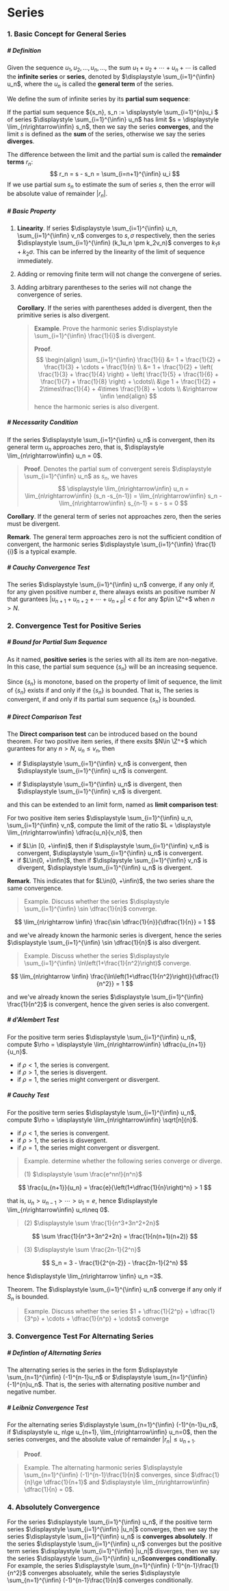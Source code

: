 # Series

### 1. Basic Concept for General Series

##### # Definition

Given the sequence $u_1, u_2, \ldots, u_n, \ldots$, the sum $u_1 + u_2 + \cdots + u_n + \cdots$ is called the **infinite series** or **series**, denoted by  $\displaystyle \sum_{i=1}^{\infin} u_n$, where the $u_n$ is called the **general term** of the series.

We define the sum of infinite series by its **partial sum sequence**:

If the partial sum sequence $\{s_n\}, s_n := \displaystyle \sum_{i=1}^{n}u_i $ of series $\displaystyle \sum_{i=1}^{\infin} u_n$ has limit $s = \displaystyle \lim_{n\rightarrow\infin} s_n$, then we say the series **converges**, and the limit $s$ is defined as the **sum** of the series, otherwise we say the series **diverges**.

The difference between the limit and the partial sum is called the **remainder terms** $r_n$:
$$
r_n = s - s_n = \sum_{i=n+1}^{\infin} u_i
$$
If we use partial sum $s_n$ to estimate the sum of series $s$, then the error will be absolute value of remainder $|r_n|$.



##### # Basic Property

1. **Linearity**. If series $\displaystyle \sum_{i=1}^{\infin} u_n, \sum_{i=1}^{\infin} v_n$ converges to $s, \sigma$ respectively, then the series $\displaystyle \sum_{i=1}^{\infin} (k_1u_n \pm k_2v_n)$ converges to $k_1s + k_2\sigma$. This can be inferred by the linearity of the limit of sequence immediately.

2. Adding or removing finite term will not change the convergene of series.

3. Adding arbitrary parentheses to the series will not change the convergence of series.

    **Corollary**. If the series with parentheses added is divergent, then the primitive series is also divergent.

    > **Example**. Prove the harmonic series $\displaystyle \sum_{i=1}^{\infin} \frac{1}{i}$ is divergent.
    >
    > **Proof**.
    > $$
    > \begin{align}
    > \sum_{i=1}^{\infin} \frac{1}{i}
    > &= 1 + \frac{1}{2} + \frac{1}{3} + \cdots + \frac{1}{n} \\
    > &= 1 + \frac{1}{2} + \left( \frac{1}{3} + \frac{1}{4} \right) + \left( \frac{1}{5} + \frac{1}{6} + \frac{1}{7} + \frac{1}{8} \right) + \cdots\\
    > &\ge 1 + \frac{1}{2} + 2\times\frac{1}{4} + 4\times \frac{1}{8} + \cdots \\
    > &\rightarrow \infin
    > \end{align}
    > $$
    > hence the harmonic series is also divergent.



##### # Necessarity Condition

If the series $\displaystyle \sum_{i=1}^{\infin} u_n$ is convergent, then its general term $u_n$ approaches zero, that is, $\displaystyle \lim_{n\rightarrow\infin} u_n = 0$.

> **Proof**. Denotes the partial sum of convergent sereis $\displaystyle \sum_{i=1}^{\infin} u_n$ as $s_n$, we haves
> $$
> \displaystyle \lim_{n\rightarrow\infin} u_n = \lim_{n\rightarrow\infin} (s_n -s_{n-1}) = \lim_{n\rightarrow\infin} s_n - \lim_{n\rightarrow\infin} s_{n-1} = s - s = 0
> $$

**Corollary**. If the general term of series not approaches zero, then the series must be divergent.

**Remark**. The general term approaches zero is not the sufficient condition of convergent, the harmonic series $\displaystyle \sum_{i=1}^{\infin} \frac{1}{i}$ is a typical example.



##### # Cauchy Convergence Test

The series $\displaystyle \sum_{i=1}^{\infin} u_n$ converge, if any only if, for any given positive number $\varepsilon$, there always exists an positive number $N$ that gurantees $|u_{n+1} + u_{n+2} + \cdots + u_{n+p}| < \varepsilon$ for any $p\in \Z^+$ when $n>N$.







### 2. Convergence Test for Positive Series

##### # Bound for Partial Sum Sequence

As it named, **positive series** is the series with all its item are non-negative. In this case, the partial sum sequence $\{s_n\}$ will be an increasing sequence.

Since $\{s_n\}$ is monotone, based on the property of limit of sequence, the limit of $\{s_n\}$ exists if and only if the $\{s_n\}$ is bounded. That is, The series is convergent, if and only if its partial sum sequence $\{s_n\}$ is bounded.



##### # Direct Comparison Test

The **Direct comparison test** can be introduced based on the bound theorem. For two positive item series, if there exsits $N\in \Z^+$ which gurantees for any $n>N$, $u_n\le v_n$, then

- if $\displaystyle \sum_{i=1}^{\infin} v_n$ is convergent, then $\displaystyle \sum_{i=1}^{\infin} u_n$ is convergent.

- if $\displaystyle \sum_{i=1}^{\infin} u_n$ is divergent, then $\displaystyle \sum_{i=1}^{\infin} v_n$ is divergent.

and this can be extended to an limit form, named as **limit comparison test**:

For two positive item series $\displaystyle \sum_{i=1}^{\infin} u_n, \sum_{i=1}^{\infin} v_n$, compute the limit of the ratio $L = \displaystyle \lim_{n\rightarrow\infin} \dfrac{u_n}{v_n}$, then

- if $L\in [0, +\infin)$, then if $\displaystyle \sum_{i=1}^{\infin} v_n$ is convergent, $\displaystyle \sum_{i=1}^{\infin} u_n$ is convergent.
- if $L\in(0, +\infin]$, then if $\displaystyle \sum_{i=1}^{\infin} v_n$ is divergent, $\displaystyle \sum_{i=1}^{\infin} u_n$ is divergent.

**Remark**. This indicates that for $L\in(0, +\infin)$, the two series share the same convergence.

> Example. Discuss whether the series $\displaystyle \sum_{i=1}^{\infin}  \sin \dfrac{1}{n}$ converge.

$$
\lim_{n\rightarrow \infin} \frac{\sin \dfrac{1}{n}}{\dfrac{1}{n}} = 1
$$

and we've already known the harmonic series is divergent, hence the series $\displaystyle \sum_{i=1}^{\infin} \sin \dfrac{1}{n}$ is also divergent.

> Example. Discuss whether the series $\displaystyle \sum_{i=1}^{\infin} \ln\left(1+\frac{1}{n^2}\right)$ converge.

$$
\lim_{n\rightarrow \infin} \frac{\ln\left(1+\dfrac{1}{n^2}\right)}{\dfrac{1}{n^2}} = 1
$$

and we've already known the series $\displaystyle \sum_{i=1}^{\infin} \frac{1}{n^2}$ is convergent, hence the given series is also convergent.



##### # d'Alembert Test

For the positive term series $\displaystyle \sum_{i=1}^{\infin} u_n$, compute $\rho = \displaystyle \lim_{n\rightarrow\infin} \dfrac{u_{n+1}}{u_n}$.

- if $\rho<1$, the series is convergent.
- if $\rho>1$, the series is disvergent.
- if $\rho = 1$, the series might convergent or disvergent.



##### # Cauchy Test

For the positive term series $\displaystyle \sum_{i=1}^{\infin} u_n$, compute $\rho = \displaystyle \lim_{n\rightarrow\infin} \sqrt[n]{n}$.

- if $\rho<1$, the series is convergent.
- if $\rho>1$, the series is disvergent.
- if $\rho = 1$, the series might convergent or disvergent.









> Example. determine whether the following series converge or diverge.
>
> (1) $\displaystyle \sum \frac{e^nn!}{n^n}$

$$
\frac{u_{n+1}}{u_n} = \frac{e}{\left(1+\dfrac{1}{n}\right)^n} > 1
$$

that is, $u_n>u_{n-1} > \cdots > u_1 = e$, hence $\displaystyle \lim_{n\rightarrow\infin} u_n\neq 0$.



> (2) $\displaystyle \sum \frac{1}{n^3+3n^2+2n}$

$$
\sum \frac{1}{n^3+3n^2+2n} = \frac{1}{n(n+1)(n+2)}
$$



> (3) $\displaystyle \sum \frac{2n-1}{2^n}$

$$
S_n = 3 - \frac{1}{2^{n-2}} - \frac{2n-1}{2^n}
$$

hence $\displaystyle \lim_{n\rightarrow \infin} u_n =3$.








Theorem. The $\displaystyle \sum_{i=1}^{\infin} u_n$ converge if any only if $S_n$ is bounded.





> Example. Discuss whether the series $1 + \dfrac{1}{2^p} + \dfrac{1}{3^p} + \cdots + \dfrac{1}{n^p} + \cdots$ converge











### 3. Convergence Test For Alternating Series

##### # Defintion of Alternating Series

The alternating series is the series in the form $\displaystyle \sum_{n=1}^{\infin} (-1)^{n-1}u_n$ or $\displaystyle \sum_{n=1}^{\infin} (-1)^{n}u_n$. That is, the series with alternating positive number and negative number.



##### # Leibniz Convergence Test

For the alternating series $\displaystyle \sum_{n=1}^{\infin} (-1)^{n-1}u_n$, if $\displaystyle u_ n\ge u_{n+1}, \lim_{n\rightarrow\infin} u_n=0$, then the series converges, and the absolute value of remainder $|r_n|\le u_{n+1}$.

> **Proof**. 

> Example. The alternating harmonic series $\displaystyle \sum_{n=1}^{\infin} (-1)^{n-1}\frac{1}{n}$ converges, since $\dfrac{1}{n}\ge \dfrac{1}{n+1}$ and $\displaystyle \lim_{n\rightarrow\infin} \dfrac{1}{n} = 0$.







### 4. Absolutely Convergence

For the series $\displaystyle \sum_{i=1}^{\infin} u_n$, if the positive term series $\displaystyle \sum_{i=1}^{\infin} |u_n|$ converges, then we say the series $\displaystyle \sum_{i=1}^{\infin} u_n$ is **converges absolutely**. If the series $\displaystyle \sum_{i=1}^{\infin} u_n$ converges but the positive term series $\displaystyle \sum_{i=1}^{\infin} |u_n|$ disverges, then we say the series $\displaystyle \sum_{i=1}^{\infin} u_n$**converges conditionally**. For example, the series $\displaystyle \sum_{n=1}^{\infin} (-1)^{n-1}\frac{1}{n^2}$ converges absoluately, while the series $\displaystyle \sum_{n=1}^{\infin} (-1)^{n-1}\frac{1}{n}$ converges conditionally.



